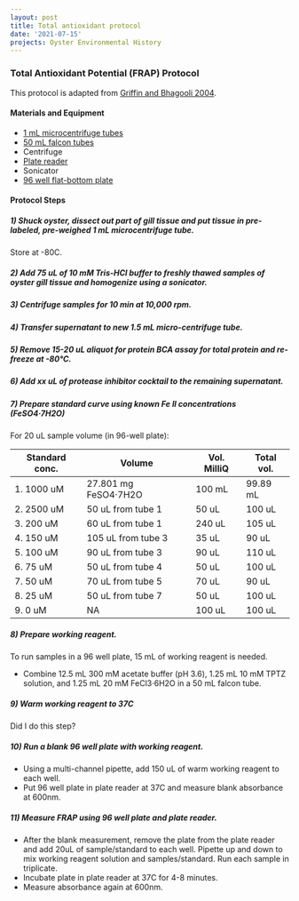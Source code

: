 ```yaml
---
layout: post
title: Total antioxidant protocol
date: '2021-07-15'
projects: Oyster Environmental History  
---
```


### Total Antioxidant Potential (FRAP) Protocol 

This protocol is adapted from [Griffin and Bhagooli 2004](https://www.sciencedirect.com/science/article/pii/S002209810300515X?casa_token=AfLDqurMV9MAAAAA:5JBuNauuMbQJfZTkLZ1HtAsWqqoEBSTz4sp9jG4jPf1bkw_jq65WZ_2NbFe_JlgK44rVrPF2mg). 

#### Materials and Equipment 
- [1 mL microcentrifuge tubes](https://www.thomassci.com/scientific-supplies/1-Ml-Microcentrifuge-Tube)
- [50 mL falcon tubes](https://www.fishersci.com/shop/products/falcon-50ml-conical-centrifuge-tubes-2/p-193321)
- Centrifuge
- [Plate reader](https://www.moleculardevices.com/products/microplate-readers/multi-mode-readers/spectramax-id3-id5-readers#gref)
- Sonicator
- [96 well flat-bottom plate](https://ecatalog.corning.com/life-sciences/b2c/US/en/Microplates/Assay-Microplates/96-Well-Microplates/Corning®-96-well-Clear-Polystyrene-Microplates/p/3370)

#### Protocol Steps 

##### 1) Shuck oyster, dissect out part of gill tissue and put tissue in pre-labeled, pre-weighed 1 mL microcentrifuge tube.

Store at -80C. 

##### 2) Add 75 uL of 10 mM Tris-HCl buffer to freshly thawed samples of oyster gill tissue and homogenize using a sonicator. 

##### 3) Centrifuge samples for 10 min at 10,000 rpm. 

##### 4) Transfer supernatant to new 1.5 mL micro-centrifuge tube.

##### 5) Remove 15-20 uL aliquot for protein BCA assay for total protein and re-freeze at -80°C.

##### 6) Add xx uL of protease inhibitor cocktail to the remaining supernatant. 

##### 7) Prepare standard curve using known Fe II concentrations (FeSO4·7H2O)

For 20 uL sample volume (in 96-well plate): 

| Standard conc.  | Volume | Vol. MilliQ | Total vol.
| ------------- | ------------- | ------------- | ------------- | 
1. 1000 uM |	27.801 mg FeSO4·7H2O | 100 mL	| 99.89 mL | 
2. 2500 uM | 50 uL from tube 1 | 50 uL | 100 uL | 
3. 200 uM | 60 uL from tube 1	| 240 uL | 105 uL | 
4. 150 uM	 | 105 uL from tube 3 | 35 uL | 90 uL | 
5. 100 uM	| 90 uL from tube 3 | 90 uL | 110 uL | 
6. 75 uM | 50 uL from tube 4 | 50 uL | 100 uL | 
7. 50 uM	| 70 uL from tube 5| 70 uL | 90 uL | 
8. 25 uM | 50 uL from tube 7 | 50 uL | 100 uL | 
9.  0 uM | NA	 | 100 uL | 100 uL | 

##### 8) Prepare working reagent.  

To run samples in a 96 well plate, 15 mL of working reagent is needed. 

- Combine 12.5 mL 300 mM acetate buffer (pH 3.6), 1.25 mL 10 mM TPTZ solution, and 1.25 mL 20 mM FeCl3·6H2O in a 50 mL falcon tube. 

##### 9) Warm working reagent to 37C 

Did I do this step?

##### 10) Run a blank 96 well plate with working reagent. 
- Using a multi-channel pipette, add 150 uL of warm working reagent to each well. 
- Put 96 well plate in plate reader at 37C and measure blank absorbance at 600nm. 

##### 11) Measure FRAP using 96 well plate and plate reader. 

- After the blank measurement, remove the plate from the plate reader and add 20uL of sample/standard to each well. Pipette up and down to mix working reagent solution and samples/standard. Run each sample in triplicate.
- Incubate plate in plate reader at 37C for 4-8 minutes. 
- Measure absorbance again at 600nm. 



